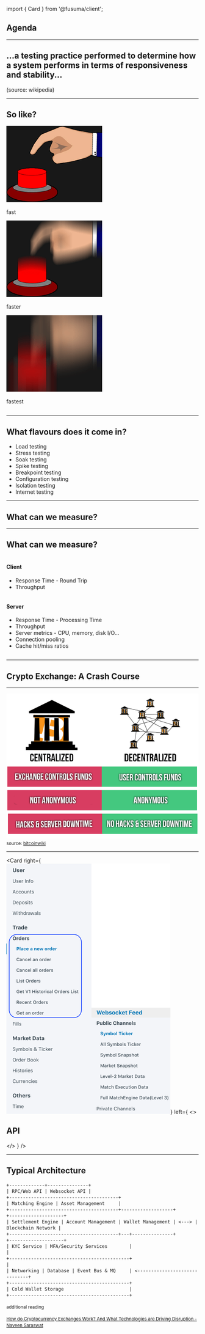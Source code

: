 import { Card } from '@fusuma/client';

## Agenda

<!-- contents -->

---
<!-- sectionTitle: Quick Overview of Performance Testing -->
<!-- note: It can also serve to investigate, measure, validate or verify other quality attributes of the system, such as scalability, reliability and resource usage. 
-->

## ...a testing practice performed to determine how a system performs in terms of responsiveness and stability... 

(source: wikipedia)

--- 
## So like?

<div class="grid">
  <div class="column">
    <img src="../static/images/load-fast.gif" alt="slow button bash"/>
    <p>fast</p>
  </div>
  <div class="column">
    <img src="../static/images/load-faster.gif" alt="faster button bash"/>
    <p>faster</p>
  </div>
  <div class="column">
    <img src="../static/images/load-fastest.gif" alt="fastest button bash"/>
    <p>fastest</p>
  </div>
</div>

--- 
<!-- note
- They achieve different purposes for example a load/spike test
-->
## What flavours does it come in?

- Load testing
- Stress testing
- Soak testing
- Spike testing
- Breakpoint testing
- Configuration testing
- Isolation testing
- Internet testing

---
<!-- classes: fullscreen-bg performance-testing -->
<!-- note
- Majority (90%) of the time people measure response time and throughput
-->
## What can we measure?

---
## What can we measure?
<div class="wrap grid">
    <div class="column">
        <h4>Client</h4>
        <ul>
            <li>Response Time - Round Trip</li>
            <li>Throughput</li>
        </ul>
    </div>
    <div class="column">
        <h4>Server</h4>
        <ul>
            <li>Response Time - Processing Time</li>
            <li>Throughput</li>
            <li>Server metrics - CPU, memory, disk I/O...</li>
            <li>Connection pooling</li>
            <li>Cache hit/miss ratios</li>
        </ul>
    </div>
</div>

---
<!-- note
- An trading exchange as the name implies is a marketplace where people exchange one thing for another
- It can be fiat money, physical commodity and in our case crypto-currencies
- Core function of an exchange is to ensure fair and orderly trading and efficient dissemination of price information
--->
## Crypto Exchange: A Crash Course

---
<!-- sectionTitle: Crash course on exchanges -->
<!-- note
- Most exchanges are centralized meaning the exchange creates wallets on your behave and safeguards your money
- Centralised exchanges require you to perform KYC (know you customer), basically upload personal identifiable information 
- and there are different levels of KYC which would grant you additional trading volumes
- But there is a huge trend moving towards decentralised exchanges after a few hacking incidents such as Mt. Gox, Bitfinex and Binance.
-->
<img src="../static/images/exchanges.png" alt="Centralized vs Decentralized Exchanges" /> 
<small>source: <a href="https://en.bitcoinwiki.org/wiki/DEXes">bitcoinwiki</a></small>

--- 
<!-- note
- Some typical endpoints you may see on a crypto exchange
- Endpoints to retrieve you user and account information like your crypto holding and wallet details to allow you to deposit and withdraw you cryptocurrency 
- Trade/Order endpoints allows you to submit orders on to the exchange. To be executed when another order gets matched on the opposite side. These endpoints are the ones where we will be spent a lot of the talk on.
- Market data - symbols/tickers to see prices and the order book where all of the orders on the exchange are aggregated by the price. Basically see the supply/demand of a ticker.
- Websocket feed - to retrieve ticker information like the price of the symbol, the high/low over different period of time. I'm not going to spend to much time on these, if you are interested feel free to read up the API documentation.
-->
<Card
  right={<img src="../static/images/api.png" alt="Centralized vs Decentralized Exchanges" />}
  left={
    <>
      <h2>API</h2>
    </>
  }
/>

--- 
<!-- note
- This is a extremely simplified view of how a crypto exchange works
- Its fronted by usually web API and some exchanges provide websocket API
- 
-->
## Typical Architecture

```text
+-------------+---------------+
| RPC/Web API | Websocket API |
+----------------------------------------+
| Matching Engine | Asset Management     |
+----------------------------------------+-------------------+       +--------------------+
| Settlement Engine | Account Management | Wallet Management | <---> | Blockchain Network |
+----------------------------------------+---+---------------+       +--------------------+
| KYC Service | MFA/Security Services        |                                |
+--------------------------------------------+                                |
| Networking | Database | Event Bus & MQ     | <------------------------------+
+--------------------------------------------+
| Cold Wallet Storage                        |
+--------------------------------------------+
```

<p />
<small>additional reading 

[How do Cryptocurrency Exchanges Work? And What Technologies are Driving Disruption - Naveen Saraswat](https://hackernoon.com/how-do-cryptocurrency-exchanges-work-and-what-technologies-are-driving-disruption-33d0007eb018)  

</small>
